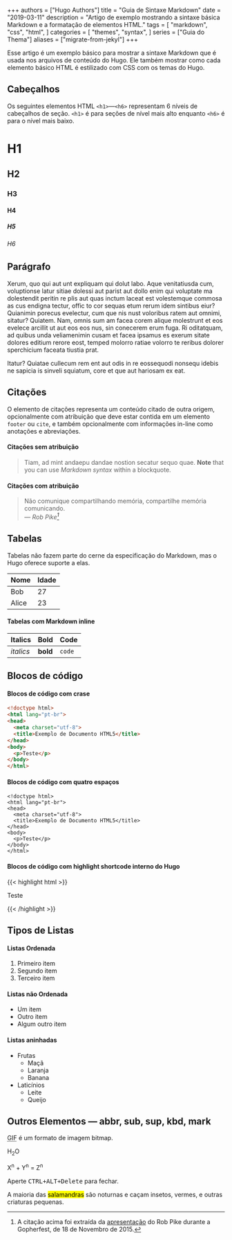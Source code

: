 +++
authors = ["Hugo Authors"]
title = "Guia de Sintaxe Markdown"
date = "2019-03-11"
description = "Artigo de exemplo mostrando a sintaxe básica Markdown e a formatação de elementos HTML."
tags = [
    "markdown",
    "css",
    "html",
]
categories = [
    "themes",
    "syntax",
]
series = ["Guia do Thema"]
aliases = ["migrate-from-jekyl"]
+++

Esse artigo é um exemplo básico para mostrar a sintaxe Markdown que é usada nos arquivos de conteúdo do Hugo. Ele também mostrar como cada elemento básico HTML é estilizado com CSS com os temas do Hugo.
<!--more-->

## Cabeçalhos

Os seguintes elementos HTML `<h1>`—`<h6>` representam 6 níveis de cabeçalhos de seção. `<h1>` é para seções de nível mais alto enquanto `<h6>` é para o nível mais baixo.

# H1
## H2
### H3
#### H4
##### H5
###### H6

## Parágrafo

Xerum, quo qui aut unt expliquam qui dolut labo. Aque venitatiusda cum, voluptionse latur sitiae dolessi aut parist aut dollo enim qui voluptate ma dolestendit peritin re plis aut quas inctum laceat est volestemque commosa as cus endigna tectur, offic to cor sequas etum rerum idem sintibus eiur? Quianimin porecus evelectur, cum que nis nust voloribus ratem aut omnimi, sitatur? Quiatem. Nam, omnis sum am facea corem alique molestrunt et eos evelece arcillit ut aut eos eos nus, sin conecerem erum fuga. Ri oditatquam, ad quibus unda veliamenimin cusam et facea ipsamus es exerum sitate dolores editium rerore eost, temped molorro ratiae volorro te reribus dolorer sperchicium faceata tiustia prat.

Itatur? Quiatae cullecum rem ent aut odis in re eossequodi nonsequ idebis ne sapicia is sinveli squiatum, core et que aut hariosam ex eat.

## Citações

O elemento de citações representa um conteúdo citado de outra origem, opcionalmente com atribuição que deve estar contida em um elemento `footer` ou `cite`, e também opcionalmente com informações in-line como anotações e abreviações.

#### Citações sem atribuição

> Tiam, ad mint andaepu dandae nostion secatur sequo quae.
> **Note** that you can use *Markdown syntax* within a blockquote.

#### Citações com atribuição

> Não comunique compartilhando memória, compartilhe memória comunicando.<br>
> — <cite>Rob Pike[^1]</cite>

[^1]: A citação acima foi extraída da [apresentação](https://www.youtube.com/watch?v=PAAkCSZUG1c) do Rob Pike durante a Gopherfest, de 18 de Novembro de 2015.

## Tabelas

Tabelas não fazem parte do cerne da especificação do Markdown, mas o Hugo oferece suporte a elas.

   Nome | Idade
--------|-------
    Bob | 27
  Alice | 23

#### Tabelas com Markdown inline

| Italics   | Bold     | Code   |
| --------  | -------- | ------ |
| *italics* | **bold** | `code` |

## Blocos de código

#### Blocos de código com crase

```html
<!doctype html>
<html lang="pt-br">
<head>
  <meta charset="utf-8">
  <title>Exemplo de Documento HTML5</title>
</head>
<body>
  <p>Teste</p>
</body>
</html>
```

#### Blocos de código com quatro espaços

    <!doctype html>
    <html lang="pt-br">
    <head>
      <meta charset="utf-8">
      <title>Exemplo de Documento HTML5</title>
    </head>
    <body>
      <p>Teste</p>
    </body>
    </html>

#### Blocos de código com highlight shortcode interno do Hugo

{{< highlight html >}}
<!doctype html>
<html lang="pt-br">
<head>
  <meta charset="utf-8">
  <title>Exemplo de Documento HTML5</title>
</head>
<body>
  <p>Teste</p>
</body>
</html>
{{< /highlight >}}

## Tipos de Listas

#### Listas Ordenada

1. Primeiro item
2. Segundo item
3. Terceiro item

#### Listas não Ordenada

* Um item
* Outro item
* Algum outro item

#### Listas aninhadas

* Frutas
  * Maçã
  * Laranja
  * Banana
* Laticínios
  * Leite
  * Queijo

## Outros Elementos — abbr, sub, sup, kbd, mark

<abbr title="Graphics Interchange Format">GIF</abbr> é um formato de imagem bitmap.

H<sub>2</sub>O

X<sup>n</sup> + Y<sup>n</sup> = Z<sup>n</sup>

Aperte <kbd><kbd>CTRL</kbd>+<kbd>ALT</kbd>+<kbd>Delete</kbd></kbd> para fechar.

A maioria das <mark>salamandras</mark> são noturnas e caçam insetos, vermes, e outras criaturas pequenas.

